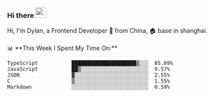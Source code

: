 ### Hi there <img src="https://media.giphy.com/media/hvRJCLFzcasrR4ia7z/giphy.gif" width="25px">

<!-- ![visitors](https://visitor-badge.glitch.me/badge?page_id=dislfyer.dislfyer) --!>

Hi, I'm Dylan, a Frontend Developer 🚀 from China, 🏠 base in shanghai.
<br/>
<br/>

📊 **This Week I Spent My Time On:**


<!--START_SECTION:waka-->

```text
TypeScript           █████████████████████▒░░░  85.09%
JavaScript           ██▒░░░░░░░░░░░░░░░░░░░░░░  9.57%
JSON                 ▓░░░░░░░░░░░░░░░░░░░░░░░░  2.55%
C                    ▒░░░░░░░░░░░░░░░░░░░░░░░░  1.55%
Markdown             ░░░░░░░░░░░░░░░░░░░░░░░░░  0.59%
```

<!--END_SECTION:waka-->

<!--
**About Me:**
 -->
